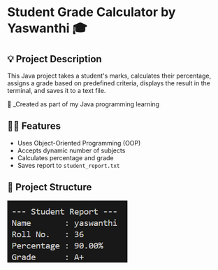 # Student Grade Calculator by Yaswanthi 🎓

## 💡 Project Description

This Java project takes a student's marks, calculates their percentage, assigns a grade based on predefined criteria, displays the result in the terminal, and saves it to a text file.

🎯 \_Created as part of my Java programming learning


## 👩‍💻 Features

- Uses Object-Oriented Programming (OOP)
- Accepts dynamic number of subjects
- Calculates percentage and grade
- Saves report to `student_report.txt`

## 📁 Project Structure

![Sample Output](output_screenshot.png)
